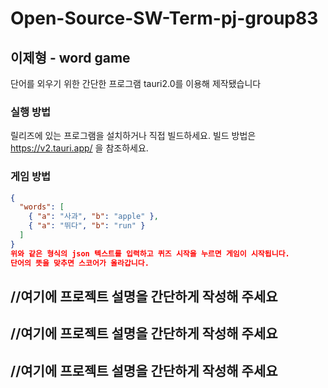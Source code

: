 # Open-Source-SW-Term-pj-group83

## 이제형 - word game
단어를 외우기 위한 간단한 프로그램
tauri2.0를 이용해 제작됐습니다
### 실행 방법
릴리즈에 있는 프로그램을 설치하거나 직접 빌드하세요.
빌드 방법은 https://v2.tauri.app/ 을 참조하세요.
### 게임 방법
```json
{
  "words": [
    { "a": "사과", "b": "apple" },
    { "a": "뛰다", "b": "run" }
  ]
}
위와 같은 형식의 json 텍스트를 입력하고 퀴즈 시작을 누르면 게임이 시작됩니다.
단어의 뜻을 맞추면 스코어가 올라갑니다.
```
## //여기에 프로젝트 설명을 간단하게 작성해 주세요
## //여기에 프로젝트 설명을 간단하게 작성해 주세요
## //여기에 프로젝트 설명을 간단하게 작성해 주세요